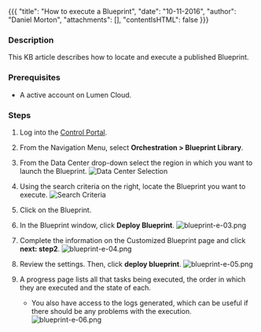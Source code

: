 {{{
  "title": "How to execute a Blueprint",
  "date": "10-11-2016",
  "author": "Daniel Morton",
  "attachments": [],
  "contentIsHTML": false
}}}

### Description
This KB article describes how to locate and execute a published Blueprint.

### Prerequisites
* A active account on Lumen Cloud.

### Steps
1. Log into the [Control Portal](https://control.ctl.io).

2. From the Navigation Menu, select **Orchestration > Blueprint Library**.

3. From the Data Center drop-down select the region in which you want to launch the Blueprint.
   ![Data Center Selection](../images/blueprint-e-01.png)

4. Using the search criteria on the right, locate the Blueprint you want to execute.
   ![Search Criteria](../images/blueprint-e-02.png)

5. Click on the Blueprint.

6. In the Blueprint window, click **Deploy Blueprint**.
   ![blueprint-e-03.png](../images/blueprint-e-03.png)

7. Complete the information on the Customized Blueprint page and click **next: step2**.
   ![blueprint-e-04.png](../images/blueprint-e-04.png)

8. Review the settings. Then, click **deploy blueprint**.
   ![blueprint-e-05.png](../images/blueprint-e-05.png)

9. A progress page lists all that tasks being executed, the order in which they are executed and the state of each.
   * You also have access to the logs generated, which can be useful if there should be any problems with the execution.
   ![blueprint-e-06.png](../images/blueprint-e-06.png)
